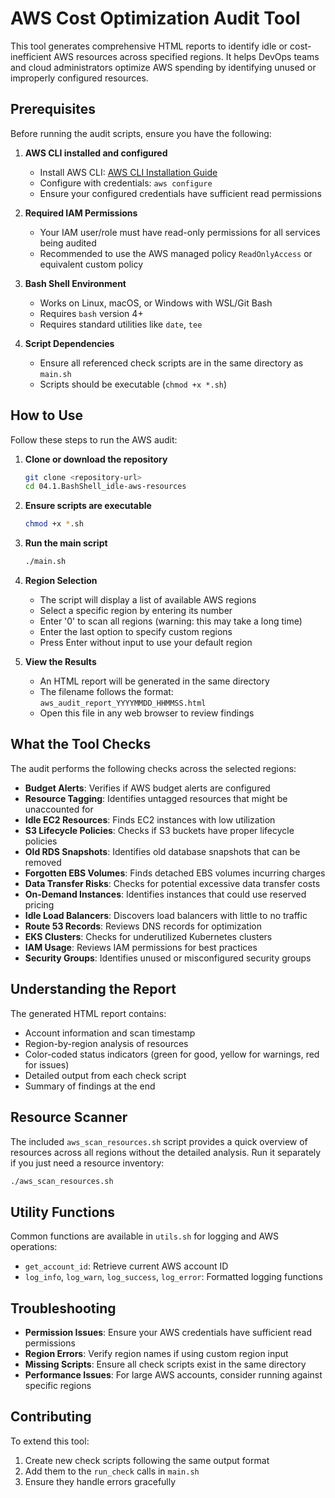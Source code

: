 # AWS Cost Optimization Audit Tool

This tool generates comprehensive HTML reports to identify idle or cost-inefficient AWS resources across specified regions. It helps DevOps teams and cloud administrators optimize AWS spending by identifying unused or improperly configured resources.

## Prerequisites

Before running the audit scripts, ensure you have the following:

1. **AWS CLI installed and configured**
   - Install AWS CLI: [AWS CLI Installation Guide](https://docs.aws.amazon.com/cli/latest/userguide/getting-started-install.html)
   - Configure with credentials: `aws configure`
   - Ensure your configured credentials have sufficient read permissions

2. **Required IAM Permissions**
   - Your IAM user/role must have read-only permissions for all services being audited
   - Recommended to use the AWS managed policy `ReadOnlyAccess` or equivalent custom policy

3. **Bash Shell Environment**
   - Works on Linux, macOS, or Windows with WSL/Git Bash
   - Requires `bash` version 4+
   - Requires standard utilities like `date`, `tee`

4. **Script Dependencies**
   - Ensure all referenced check scripts are in the same directory as `main.sh`
   - Scripts should be executable (`chmod +x *.sh`)

## How to Use

Follow these steps to run the AWS audit:

1. **Clone or download the repository**
   ```bash
   git clone <repository-url>
   cd 04.1.BashShell_idle-aws-resources
   ```

2. **Ensure scripts are executable**
   ```bash
   chmod +x *.sh
   ```

3. **Run the main script**
   ```bash
   ./main.sh
   ```

4. **Region Selection**
   - The script will display a list of available AWS regions
   - Select a specific region by entering its number
   - Enter '0' to scan all regions (warning: this may take a long time)
   - Enter the last option to specify custom regions
   - Press Enter without input to use your default region

5. **View the Results**
   - An HTML report will be generated in the same directory
   - The filename follows the format: `aws_audit_report_YYYYMMDD_HHMMSS.html`
   - Open this file in any web browser to review findings

## What the Tool Checks

The audit performs the following checks across the selected regions:

- **Budget Alerts**: Verifies if AWS budget alerts are configured
- **Resource Tagging**: Identifies untagged resources that might be unaccounted for
- **Idle EC2 Resources**: Finds EC2 instances with low utilization
- **S3 Lifecycle Policies**: Checks if S3 buckets have proper lifecycle policies
- **Old RDS Snapshots**: Identifies old database snapshots that can be removed
- **Forgotten EBS Volumes**: Finds detached EBS volumes incurring charges
- **Data Transfer Risks**: Checks for potential excessive data transfer costs
- **On-Demand Instances**: Identifies instances that could use reserved pricing
- **Idle Load Balancers**: Discovers load balancers with little to no traffic
- **Route 53 Records**: Reviews DNS records for optimization
- **EKS Clusters**: Checks for underutilized Kubernetes clusters
- **IAM Usage**: Reviews IAM permissions for best practices
- **Security Groups**: Identifies unused or misconfigured security groups

## Understanding the Report

The generated HTML report contains:

- Account information and scan timestamp
- Region-by-region analysis of resources
- Color-coded status indicators (green for good, yellow for warnings, red for issues)
- Detailed output from each check script
- Summary of findings at the end

## Resource Scanner

The included `aws_scan_resources.sh` script provides a quick overview of resources across all regions without the detailed analysis. Run it separately if you just need a resource inventory:

```bash
./aws_scan_resources.sh
```

## Utility Functions

Common functions are available in `utils.sh` for logging and AWS operations:

- `get_account_id`: Retrieve current AWS account ID
- `log_info`, `log_warn`, `log_success`, `log_error`: Formatted logging functions

## Troubleshooting

- **Permission Issues**: Ensure your AWS credentials have sufficient read permissions
- **Region Errors**: Verify region names if using custom region input
- **Missing Scripts**: Ensure all check scripts exist in the same directory
- **Performance Issues**: For large AWS accounts, consider running against specific regions

## Contributing

To extend this tool:

1. Create new check scripts following the same output format
2. Add them to the `run_check` calls in `main.sh`
3. Ensure they handle errors gracefully
